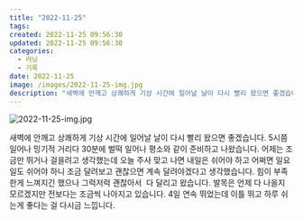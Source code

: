 ```yaml
---
title: "2022-11-25"
tags:
created: 2022-11-25 09:56:30
updated: 2022-11-25 09:56:30
categories:
  - 러닝
  - 기록
date: 2022-11-25
image: /images/2022-11-25-img.jpg
description: "새벽에 안깨고 상쾌하게 기상 시간에 일어날 날이 다시 빨리 왔으면 좋겠습니다. 5시쯤 일어나 밍기적 거리다 30분에 벌떡 일어나 평소와 같이 준비하고 나왔습니다. 어제는 조금만 뛰거나 걸을려고 생각했는데 오늘 주사 맞고 나면 내일은 쉬어야 하고 어쩌면 일요일도 쉬어야 하니 조금 달려보고"
---
```


![2022-11-25-img.jpg](/images/2022-11-25-img.jpg)
 
 

새벽에 안깨고 상쾌하게 기상 시간에 일어날 날이 다시 빨리 왔으면 좋겠습니다. 5시쯤 일어나 밍기적 거리다 30분에 벌떡 일어나 평소와 같이 준비하고 나왔습니다. 
어제는 조금만 뛰거나 걸을려고 생각했는데 오늘 주사 맞고 나면 내일은 쉬어야 하고 어쩌면 일요일도 쉬어야 하니 조금 달려보고 괜찮으면 계속 달려야겠다고 생각했습니다. 힘이 부족한게 느껴지긴 했으나 그럭저럭 괜찮아서  다 달리고 왔습니다.
발목은 언제 다 나을지 모르겠지만 전보다는 조금씩 나아지고 있습니다.
4일 연속 뛰었는데 이틀 뛰고 하루 쉬는게 좋다는 걸 다시금 느낍니다.

